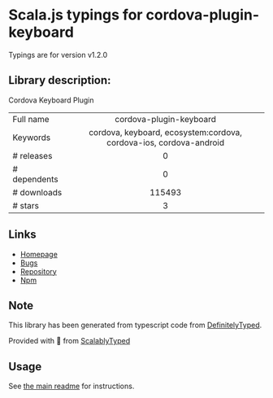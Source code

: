 
# Scala.js typings for cordova-plugin-keyboard

Typings are for version v1.2.0

## Library description:
Cordova Keyboard Plugin

|                    |                 |
| ------------------ | :-------------: |
| Full name          | cordova-plugin-keyboard |
| Keywords           | cordova, keyboard, ecosystem:cordova, cordova-ios, cordova-android |
| # releases         | 0 |
| # dependents       | 0 |
| # downloads        | 115493 |
| # stars            | 3 |

## Links
- [Homepage](https://github.com/cjpearson/cordova-plugin-keyboard#readme)
- [Bugs](https://github.com/cjpearson/cordova-plugin-keyboard/issues)
- [Repository](https://github.com/cjpearson/cordova-plugin-keyboard)
- [Npm](https://www.npmjs.com/package/cordova-plugin-keyboard)
    


## Note
This library has been generated from typescript code from [DefinitelyTyped](https://definitelytyped.org).

Provided with :purple_heart: from [ScalablyTyped](https://github.com/oyvindberg/ScalablyTyped)

## Usage
See [the main readme](../../readme.md) for instructions.


